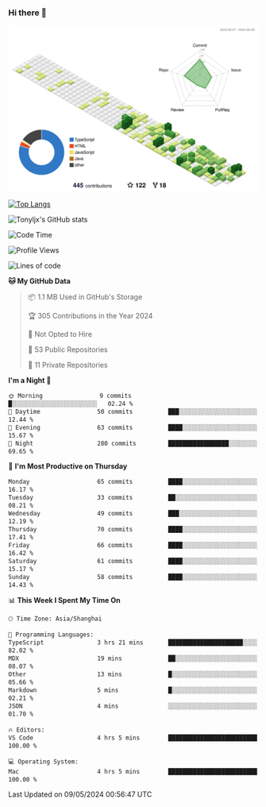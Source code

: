 ### Hi there 👋

![](./profile-3d-contrib/profile-green-animate.svg)

 

[![Top Langs](https://github-readme-stats.vercel.app/api/top-langs/?username=tonyljx)](https://github.com/anuraghazra/github-readme-stats)

![Tonyljx's GitHub stats](https://github-readme-stats.vercel.app/api?username=tonyljx&theme=default&show_icons=true)

 

<!--START_SECTION:waka-->
![Code Time](http://img.shields.io/badge/Code%20Time-348%20hrs%2030%20mins-blue)

![Profile Views](http://img.shields.io/badge/Profile%20Views-4-blue)

![Lines of code](https://img.shields.io/badge/From%20Hello%20World%20I%27ve%20Written-412.6%20thousand%20lines%20of%20code-blue)

**🐱 My GitHub Data** 

> 📦 1.1 MB Used in GitHub's Storage 
 > 
> 🏆 305 Contributions in the Year 2024
 > 
> 🚫 Not Opted to Hire
 > 
> 📜 53 Public Repositories 
 > 
> 🔑 11 Private Repositories 
 > 
**I'm a Night 🦉** 

```text
🌞 Morning                9 commits           █░░░░░░░░░░░░░░░░░░░░░░░░   02.24 % 
🌆 Daytime                50 commits          ███░░░░░░░░░░░░░░░░░░░░░░   12.44 % 
🌃 Evening                63 commits          ████░░░░░░░░░░░░░░░░░░░░░   15.67 % 
🌙 Night                  280 commits         █████████████████░░░░░░░░   69.65 % 
```
📅 **I'm Most Productive on Thursday** 

```text
Monday                   65 commits          ████░░░░░░░░░░░░░░░░░░░░░   16.17 % 
Tuesday                  33 commits          ██░░░░░░░░░░░░░░░░░░░░░░░   08.21 % 
Wednesday                49 commits          ███░░░░░░░░░░░░░░░░░░░░░░   12.19 % 
Thursday                 70 commits          ████░░░░░░░░░░░░░░░░░░░░░   17.41 % 
Friday                   66 commits          ████░░░░░░░░░░░░░░░░░░░░░   16.42 % 
Saturday                 61 commits          ████░░░░░░░░░░░░░░░░░░░░░   15.17 % 
Sunday                   58 commits          ████░░░░░░░░░░░░░░░░░░░░░   14.43 % 
```


📊 **This Week I Spent My Time On** 

```text
🕑︎ Time Zone: Asia/Shanghai

💬 Programming Languages: 
TypeScript               3 hrs 21 mins       █████████████████████░░░░   82.02 % 
MDX                      19 mins             ██░░░░░░░░░░░░░░░░░░░░░░░   08.07 % 
Other                    13 mins             █░░░░░░░░░░░░░░░░░░░░░░░░   05.66 % 
Markdown                 5 mins              █░░░░░░░░░░░░░░░░░░░░░░░░   02.21 % 
JSON                     4 mins              ░░░░░░░░░░░░░░░░░░░░░░░░░   01.70 % 

🔥 Editors: 
VS Code                  4 hrs 5 mins        █████████████████████████   100.00 % 

💻 Operating System: 
Mac                      4 hrs 5 mins        █████████████████████████   100.00 % 
```


 Last Updated on 09/05/2024 00:56:47 UTC
<!--END_SECTION:waka-->
